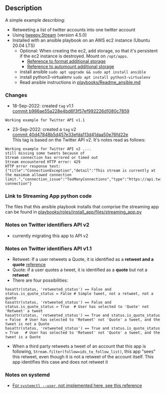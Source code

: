 
## Description
A simple example describing:
* Retweeting a list of twitter accounts into one twitter account
* Using [tweepy.Stream](https://docs.tweepy.org/en/stable/streaming.html) (version 4.5.0)
* Installed with an ansible playbook on an AWS ec2 instance (Ubuntu 20.04 LTS)
    * Optional: When creating the ec2, add storage, so that it's persistent if the ec2 instance is destroyed.  Mount on `/opt/apps`.
         * [Reference to format additional storage](https://docs.aws.amazon.com/AWSEC2/latest/UserGuide/add-instance-store-volumes.html)
         * [Reference to automount additional storage](https://docs.aws.amazon.com/AWSEC2/latest/UserGuide/ebs-using-volumes.html#ebs-mount-after-reboot)
    * install ansible `sudo apt upgrade && sudo apt install ansible`
    * install python3-virtualenv `sudo apt install python3-virtualenv`
    * Read ansible instructions in [playbooks/Readme_ansible.md](https://github.com/johnedstone/twitter-stream-retreat-simple/tree/main/playbooks)

### Changes
* 18-Sep-2022: created `tag` v1.1  
[commit b986ae55a228e4bd6f3f57ef992226d1080c7859](https://github.com/johnedstone/twitter-stream-retreat-simple/tree/b986ae55a228e4bd6f3f57ef992226d1080c7859)  
```
Working example for Twitter API v1.1
```
* 23-Sep-2022: created a `tag` v2  
[commit 40d47848b5d457e33efda113d41daa50e76fd22e](https://github.com/johnedstone/twitter-stream-retreat-simple/tree/40d47848b5d457e33efda113d41daa50e76fd22e)    
This tag is based on the Twitter API v2.  It's notes read as follows:
```
Working example for Twitter API v2 ....
still missing some tweets because of
Stream connection has errored or timed out
Stream encountered HTTP error: 429
HTTP error response text: {"title":"ConnectionException","detail":"This stream is currently at the maximum allowed connection limit.","connection_issue":"TooManyConnections","type":"https://api.twitter.com/2/problems/streaming-connection"}
```

### Link to Streaming App python code
The files that this ansible playbook installs
that comprise the streaming app can be found in
[playbooks/roles/install_app/files/streaming_app.py](https://github.com/johnedstone/twitter-stream-retreat-simple/tree/main/playbooks/roles/install_app/files)

### Notes on Twitter identifiers API v2
* currently migrating this app to API v2

### Notes on Twitter identifiers API v1.1
* Retweet: If a user retweets a Quote, it is identified as a __retweet and a quote__
[reference](https://developer.twitter.com/en/docs/twitter-api/v1/data-dictionary/object-model/tweet)
* Quote: if a user quotes a tweet, it is identified as a __quote__ but not a __retweet__
* There are four possibilities:
```
hasattr(status, 'retweeted_status') == False and status.is_quote_status = False # Simple tweet, not a retweet, not a quote
hasattr(status, 'retweeted_status') == False and status.is_quote_status = True  # User has selected to 'Quote' not 'Retweet' a tweet
hasattr(status, 'retweeted_status') == True and status.is_quote_status = False  # User has selected to 'Retweet' not 'Quote' a tweet, and the tweet is not a Quote
hasattr(status, 'retweeted_status') == True and status.is_quote_status = True   # User has selected to 'Retweet' not 'Quote' a tweet, and the tweet is a Quote
```
* When a third party retweets a tweet of an account that this app is following, `Stream.filter(follow=ids_to_follow_list)`, this app "sees" this retweet, even though it is not a retweet of the account itself.  This app identifies this case and does not retweet it 

### Notes on systemd
* [For `systemctl --user`, not implemented here, see this reference](https://github.com/torfsen/python-systemd-tutorial)
<!--
# vim: ai et ts=4 sw=4 sts=4 nu
-->
